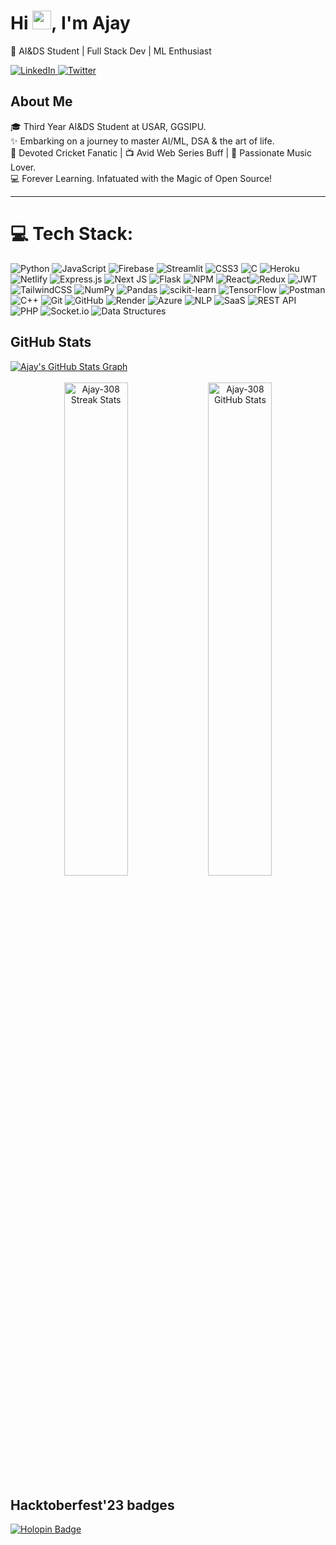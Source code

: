 <h1 align="left">Hi <img src="https://raw.githubusercontent.com/MartinHeinz/MartinHeinz/master/wave.gif" width="30px">,&nbsp;I'm Ajay</h1>

 <p align="left">🚀 AI&DS Student | Full Stack Dev | ML Enthusiast</p>
<div align="left">
  <a href="https://www.linkedin.com/in/ajay-b94a13233/" target="_blank">
    <img src="https://img.shields.io/badge/Connect-000000?style=for-the-badge&logo=linkedin&logoColor=0080FF" alt="LinkedIn"/>
  </a>
  <a href="https://twitter.com/ajaysin308" target="_blank">
    <img src="https://img.shields.io/badge/Twitter-1DA1F2?style=for-the-badge&logo=twitter&logoColor=black" alt="Twitter"/>
  </a>
</div>


<h2 align="left">About Me</h2>
<p align="left">
  🎓 Third Year AI&DS Student at USAR, GGSIPU.<br>
  ✨ Embarking on a journey to master AI/ML, DSA & the art of life.<br>
  🏏 Devoted Cricket Fanatic | 📺 Avid Web Series Buff | 🎵 Passionate Music Lover.<br>
  💻 Forever Learning. Infatuated with the Magic of Open Source!
</p>


<!-- <p>
  <img src ="https://user-images.githubusercontent.com/30186107/29488525-f55a69d0-84da-11e7-8a39-5476f663b5eb.png" height="80px" />
</p> -->

<hr>

# 💻 Tech Stack:
![Python](https://img.shields.io/badge/python-3670A0?style=for-the-badge&logo=python&logoColor=ffdd54) ![JavaScript](https://img.shields.io/badge/javascript-%23323330.svg?style=for-the-badge&logo=javascript&logoColor=%23F7DF1E) ![Firebase](https://img.shields.io/badge/firebase-%23323330.svg?style=for-the-badge&logo=firebase&logoColor=%23F7DF1E) 
![Streamlit](https://img.shields.io/badge/streamlit-3670A0?style=for-the-badge&logo=streamlit&logoColor=ffdd54) ![CSS3](https://img.shields.io/badge/css3-%231572B6.svg?style=for-the-badge&logo=css3&logoColor=white)  ![C](https://img.shields.io/badge/c-%2300599C.svg?style=for-the-badge&logo=c&logoColor=white) ![Heroku](https://img.shields.io/badge/heroku-%23430098.svg?style=for-the-badge&logo=heroku&logoColor=white) ![Netlify](https://img.shields.io/badge/netlify-%23000000.svg?style=for-the-badge&logo=netlify&logoColor=#00C7B7) ![Express.js](https://img.shields.io/badge/express.js-%23404d59.svg?style=for-the-badge&logo=express&logoColor=%2361DAFB) ![Next JS](https://img.shields.io/badge/Next-black?style=for-the-badge&logo=next.js&logoColor=white)  ![Flask](https://img.shields.io/badge/flask-%23000.svg?style=for-the-badge&logo=flask&logoColor=white) ![NPM](https://img.shields.io/badge/NPM-%23000000.svg?style=for-the-badge&logo=npm&logoColor=white)  ![React](https://img.shields.io/badge/react-%2320232a.svg?style=for-the-badge&logo=react&logoColor=%2361DAFB)![Redux](https://img.shields.io/badge/redux-%23593d88.svg?style=for-the-badge&logo=redux&logoColor=white) ![JWT](https://img.shields.io/badge/JWT-black?style=for-the-badge&logo=JSON%20web%20tokens) ![TailwindCSS](https://img.shields.io/badge/tailwindcss-%2338B2AC.svg?style=for-the-badge&logo=tailwind-css&logoColor=white) ![NumPy](https://img.shields.io/badge/numpy-%23013243.svg?style=for-the-badge&logo=numpy&logoColor=white) ![Pandas](https://img.shields.io/badge/pandas-%23150458.svg?style=for-the-badge&logo=pandas&logoColor=white) ![scikit-learn](https://img.shields.io/badge/scikit--learn-%23F7931E.svg?style=for-the-badge&logo=scikit-learn&logoColor=white) ![TensorFlow](https://img.shields.io/badge/TensorFlow-%23FF6F00.svg?style=for-the-badge&logo=TensorFlow&logoColor=white) ![Postman](https://img.shields.io/badge/Postman-FF6C37?style=for-the-badge&logo=postman&logoColor=white)![C++](https://img.shields.io/badge/c++-%2300599C.svg?style=for-the-badge&logo=c%2B%2B&logoColor=white) ![Git](https://img.shields.io/badge/git-%23F05033.svg?style=for-the-badge&logo=git&logoColor=white) ![GitHub](https://img.shields.io/badge/github-%23121011.svg?style=for-the-badge&logo=github&logoColor=white) ![Render](https://img.shields.io/badge/render-%23000000.svg?style=for-the-badge&logo=render&logoColor=white) ![Azure](https://img.shields.io/badge/azure-%230072C6.svg?style=for-the-badge&logo=azure-devops&logoColor=white) ![NLP](https://img.shields.io/badge/NLP-3DDC84?style=for-the-badge&logo=natural-language-processing&logoColor=white&color=000000)
 ![SaaS](https://img.shields.io/badge/SaaS-FF0000?style=for-the-badge&logo=saas&logoColor=white) ![REST API](https://img.shields.io/badge/REST%20API-%23000000.svg?style=for-the-badge) ![PHP](https://img.shields.io/badge/PHP-%23777BB4.svg?style=for-the-badge&logo=php&logoColor=white) ![Socket.io](https://img.shields.io/badge/Socket.io-%230E83CD.svg?style=for-the-badge&logo=socket.io&logoColor=white) ![Data Structures](https://img.shields.io/badge/Data%20Structures-%2300599C.svg?style=for-the-badge)

 
</div>
</div>

<h2 align="left">GitHub Stats</h2> 

<a href="https://github.com/Ajay-308">
  <img align="center" src="https://github-profile-summary-cards.vercel.app/api/cards/profile-details?username=Ajay-308&color=red&hide_border=true&theme=dark" alt="Ajay's GitHub Stats Graph"/>
</a>

</a>
<br><br>

<div align="center">
  <img width="45%" src="https://github-readme-streak-stats.herokuapp.com/?user=Ajay-308&theme=nightowl&hide_border=true&fire=DD2727" alt="Ajay-308 Streak Stats" />
  <img width="45%" src="https://github-readme-stats.vercel.app/api?username=Ajay-308&show_icons=true&theme=codeSTACKr&locale=en&rank_icon=github" alt="Ajay-308 GitHub Stats" />

</div>



<div align="left">
    <h2 class="center">Hacktoberfest'23 badges</h2>
    <a href="https://holopin.io/@ajay308" class="center">
        <img src="https://holopin.me/ajay308" alt="Holopin Badge" />
    </a>
</div>

